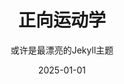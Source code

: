 ---
layout: post
title: '正向运动学'
subtitle: '或许是最漂亮的Jekyll主题'
date: 2025-01-01
categories: 实验1
cover: 'http://on2171g4d.bkt.clouddn.com/jekyll-theme-h2o-postcover.jpg'
tags: jekyll 前端开发 设计
---